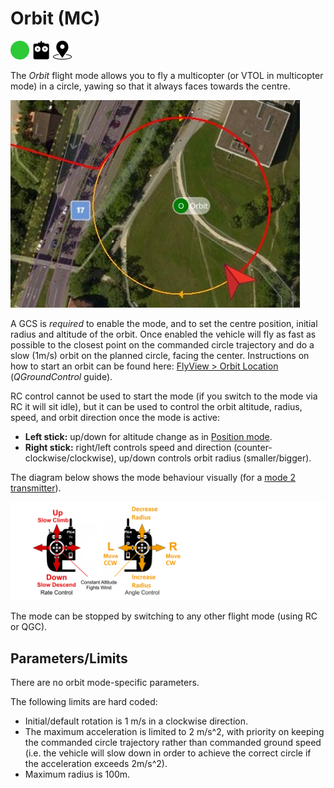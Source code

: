 # Orbit (MC)

[<img src="../../assets/site/difficulty_easy.png" title="Easy to fly" width="30px" />](../getting_started/flight_modes.md#key_difficulty)&nbsp;[<img src="../../assets/site/remote_control.svg" title="Manual/Remote control required" width="30px" />](../getting_started/flight_modes.md#key_manual)&nbsp;[<img src="../../assets/site/position_fixed.svg" title="Position fix required (e.g. GPS)" width="30px" />](../getting_started/flight_modes.md#key_position_fixed)

The *Orbit* flight mode allows you to fly a multicopter (or VTOL in multicopter mode) in a circle, yawing so that it always faces towards the centre.

![Orbit Mode - MC](../../assets/flying/orbit.jpg)

A GCS is *required* to enable the mode, and to set the centre position, initial radius and altitude of the orbit.
Once enabled the vehicle will fly as fast as possible to the closest point on the commanded circle trajectory and do a slow (1m/s) orbit on the planned circle, facing the center.
Instructions on how to start an orbit can be found here: [FlyView > Orbit Location](https://docs.qgroundcontrol.com/en/FlyView/FlyView.html#orbit) (*QGroundControl* guide).

RC control cannot be used to start the mode (if you switch to the mode via RC it will sit idle), but it can be used to control the orbit altitude, radius, speed, and orbit direction once the mode is active:
- **Left stick:** up/down for altitude change as in [Position mode](../flight_modes/position_mc.md).
- **Right stick:** right/left controls speed and direction (counter-clockwise/clockwise), up/down controls orbit radius (smaller/bigger).


The diagram below shows the mode behaviour visually (for a [mode 2 transmitter](../getting_started/rc_transmitter_receiver.md#transmitters-for-aircraft)).

![Orbit Mode - MC](../../images/flight_modes/orbit_MC.png)

The mode can be stopped by switching to any other flight mode (using RC or QGC).

<!--
## Technical Summary

-->


## Parameters/Limits

There are no orbit mode-specific parameters. 

The following limits are hard coded:
- Initial/default rotation is 1 m/s in a clockwise direction.
- The maximum acceleration is limited to 2 m/s^2, with priority on keeping the commanded circle trajectory rather than commanded ground speed (i.e. the vehicle will slow down in order to achieve the correct circle if the acceleration exceeds 2m/s^2).
- Maximum radius is 100m.


